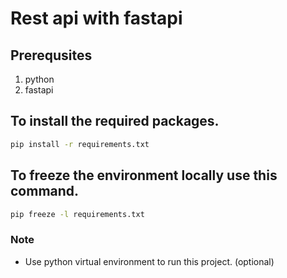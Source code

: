 # Rest api with fastapi

## Prerequsites

1. python
2. fastapi

## To install the required packages.

```bash
pip install -r requirements.txt
```

## To freeze the environment locally use this command.

```bash
pip freeze -l requirements.txt
```

### Note

- Use python virtual environment to run this project. (optional)
